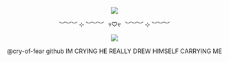 
<p align="center">
<img src="https://i.postimg.cc/FF7BVYD1/Untitled358-20250904150939.png"  />
<p align="center">
<p align="center">
<p align="center">
︶︶︶ ⊹ ︶︶︶⠀୨♡୧⠀︶︶︶ ⊹ ︶︶︶
  
<p align="center"> 
<img src="https://i.postimg.cc/rmdrNdCj/SPOILER-IMG-7982-PNG.jpg" />
  
<p align="center"> 
@cry-of-fear github IM CRYING HE REALLY DREW HIMSELF CARRYING ME

